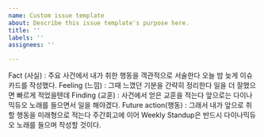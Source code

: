 ```yaml
---
name: Custom issue template
about: Describe this issue template's purpose here.
title: ''
labels: ''
assignees: ''

---
```


Fact (사실) : 주요 사건에서 내가 취한 행동을 객관적으로 서술한다
오늘 밤 늦게 이슈카드를 작성했다.
Feeling (느낌) : 그때 느꼈던 기분을 간략히 정리한다
일을 더 잘했으면 빠르게 적었을텐데
Finding (교훈) : 사건에서 얻은 교훈을 적는다
앞으로는 다이나믹듀오 노래를 들으면서 일을 해야겠다.
Future action(행동) : 그래서 내가 앞으로 취할 행동을 미래형으로 적는다
주간회고에 이어 Weekly Standup은 반드시 다이나믹듀오 노래를 들으며 작성할 것이다.
